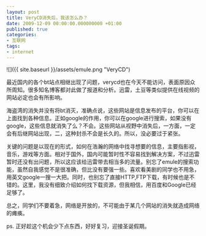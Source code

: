 ```yaml
---
layout: post
title: VeryCD消失后，我该怎么办？
date: 2009-12-09 00:00:00.000000000 +01:00
published: true
categories:
- 互联网
tags:
- internet
---
```


![]({{ site.baseurl }}/assets/emule.png "VeryCD")

最近国内的各个bt站点相继出现了问题，verycd也在今天不能访问，表面原因众所周知。很多知名博客都对此做了报道和分析。迅雷，土豆等类似提供在线视频的网站必定也会有所影响。

海盗湾的消失并没有将bt消灭，准确点说，这些网站是信息发布的平台，你可以在上面找到各种信息。正如google的作用，你可以在google进行搜索，如果没有google，这些信息就消失了么？不会。这些网站从视野中消失后，一方面，一定会有后继网站出现，二，这种封杀不会是长久的。所以，没必要过于紧张。

关键的问题是以现在的形式，如何在浩瀚的网络中找寻想要的信息，主要指影视，音乐，游戏等方面。相对于国外，国内可能暂时性不容易找到解决方案，不过迅雷暂时还没有出问题，所以这应该给迅雷带去相当多的流量。别忘了emule的搜索功能，虽然自我感觉不是很准确，但比没有要强一些。喜欢看美剧的同学也不用急，用英文google一搜一大把。同时，也别忘了直接HTTP,FTP下载，有时候也是不错的。这里，我没有细致介绍如何找下载资源，但我相信，用百度和Google已经足够了。

总之，同学们不要着急，网络是开放的，不可能由于某几个网站的消失就造成网络的瘫痪。

ps. 正好趁这个机会少下点东西，好好复习，迎接圣诞假期。
